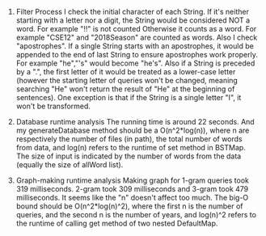 1. Filter Process
	I check the initial character of each String. If it's neither starting with a letter nor a digit, the String would be considered NOT a word. For example "!!" is not counted Otherwise it counts as a word. For example "CSE12" and "2018Season" are counted as words. Also I check "apostrophes". If a single String starts with an apostrophes, it would be appended to the end of last String to ensure apostrophes work properly. For example "he","'s" would become "he's". Also if a String is preceded by a ".", the first letter of it would be treated as a lower-case letter (however the starting letter of queries won't be changed, meaning searching "He" won't return the result of "He" at the beginning of sentences). One exception is that if the String is a single letter "I", it won't be transformed.
	
2. Database runtime analysis
	The running time is around 22 seconds. And my generateDatabase method should be a O(n^2*log(n)), where n are respectively the number of files (in path), the total number of words from data, and log(n) refers to the runtime of set method in BSTMap. The size of input is indicated by the number of words from the data (equally the size of allWord list).

3. Graph-making runtime analysis
	Making graph for 1-gram queries took 319 milliseconds. 2-gram took 309 milliseconds and 3-gram took 479 milliseconds. It seems like the "n" doesn't affect too much. The big-O bound should be O(n^2*log(n)^2), where the first n is the number of queries, and the second n is the number of years, and log(n)^2 refers to the runtime of calling get method of two nested DefaultMap.